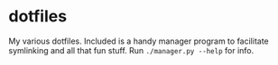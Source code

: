 # dotfiles

My various dotfiles. Included is a handy manager program to facilitate symlinking and all
that fun stuff. Run `./manager.py --help` for info.
